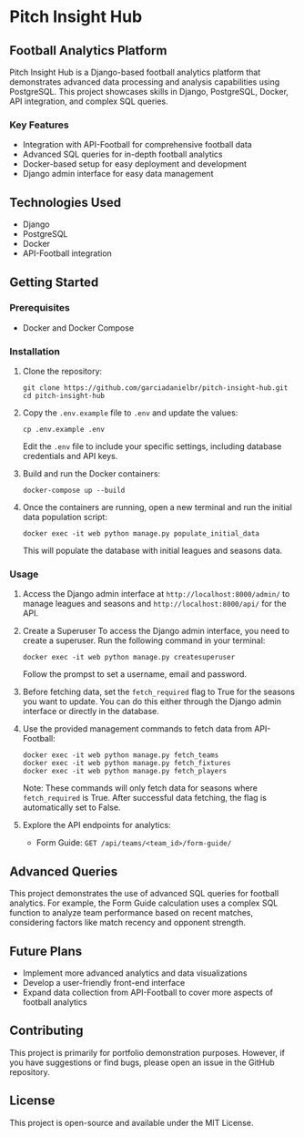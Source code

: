 # Pitch Insight Hub

## Football Analytics Platform

Pitch Insight Hub is a Django-based football analytics platform that demonstrates advanced data processing and analysis capabilities using PostgreSQL. This project showcases skills in Django, PostgreSQL, Docker, API integration, and complex SQL queries.

### Key Features

- Integration with API-Football for comprehensive football data
- Advanced SQL queries for in-depth football analytics
- Docker-based setup for easy deployment and development
- Django admin interface for easy data management

## Technologies Used

- Django
- PostgreSQL
- Docker
- API-Football integration

## Getting Started

### Prerequisites

- Docker and Docker Compose

### Installation

1. Clone the repository:
   ```
   git clone https://github.com/garciadanielbr/pitch-insight-hub.git
   cd pitch-insight-hub
   ```

2. Copy the `.env.example` file to `.env` and update the values:
   ```
   cp .env.example .env
   ```
   Edit the `.env` file to include your specific settings, including database credentials and API keys.

3. Build and run the Docker containers:
   ```
   docker-compose up --build
   ```

4. Once the containers are running, open a new terminal and run the initial data population script:
   ```
   docker exec -it web python manage.py populate_initial_data
   ```

   This will populate the database with initial leagues and seasons data.

### Usage

1. Access the Django admin interface at `http://localhost:8000/admin/` to manage leagues and seasons and `http://localhost:8000/api/` for the API.

2. Create a Superuser
   To access the Django admin interface, you need to create a superuser. Run the following command in your terminal:
   ```
   docker exec -it web python manage.py createsuperuser
   ```
   Follow the prompst to set a username, email and password.

3. Before fetching data, set the `fetch_required` flag to True for the seasons you want to update. You can do this either through the Django admin interface or directly in the database.

4. Use the provided management commands to fetch data from API-Football:
   ```
   docker exec -it web python manage.py fetch_teams
   docker exec -it web python manage.py fetch_fixtures
   docker exec -it web python manage.py fetch_players
   ```
   Note: These commands will only fetch data for seasons where `fetch_required` is True. After successful data fetching, the flag is automatically set to False.

5. Explore the API endpoints for analytics:
   - Form Guide: `GET /api/teams/<team_id>/form-guide/`

## Advanced Queries

This project demonstrates the use of advanced SQL queries for football analytics. For example, the Form Guide calculation uses a complex SQL function to analyze team performance based on recent matches, considering factors like match recency and opponent strength.

## Future Plans

- Implement more advanced analytics and data visualizations
- Develop a user-friendly front-end interface
- Expand data collection from API-Football to cover more aspects of football analytics

## Contributing

This project is primarily for portfolio demonstration purposes. However, if you have suggestions or find bugs, please open an issue in the GitHub repository.

## License

This project is open-source and available under the MIT License.